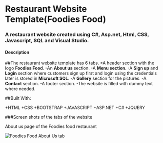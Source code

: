 # Restaurant Website Template(Foodies Food)
### A restaurant website created using C#, Asp.net, Html, CSS, Javascript, SQL and Visual Studio.

#### Description

##The restaurant website template has 6 tabs.
*A header section with the logo **Foodies Food**.
-An **About us** section.
-A **Menu section**.
-A **Sign up** and **Login** section where customers sign up first and login using the credentials later is stored in **Microsoft SQL**.
-A **Gallery** section for the pictures.
-A **Contact** section.
-A footer section.
-The website is filled with dummy text where needed.


##Built With:

+HTML
+CSS
+BOOTSTRAP
+JAVASCRIPT
+ASP.NET
+C#
+JQUERY


###Screen shots of the tabs of the website 

About us page of the Foodies food restaurant 

 ![Foodies Food About Us tab](/assets/images/tux.png)
